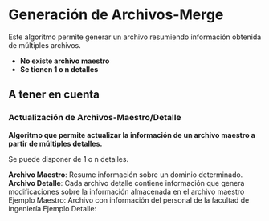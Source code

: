 # Generación de Archivos-Merge

Este algoritmo permite generar un archivo resumiendo información obtenida de múltiples archivos.

- **No existe archivo maestro**
- **Se tienen 1 o n detalles**

## A tener en cuenta


### Actualización de Archivos-Maestro/Detalle

**Algoritmo que permite actualizar la información de un archivo maestro a partir de múltiples detalles.**

Se puede disponer de 1 o n detalles.

**Archivo Maestro**: Resume información sobre un dominio determinado.
**Archivo Detalle**: Cada archivo detalle contiene información que genera modificaciones sobre la información almacenada en el archivo maestro
	Ejemplo Maestro: 
		Archivo con información del personal de la facultad de ingeniería
	Ejemplo Detalle:
		